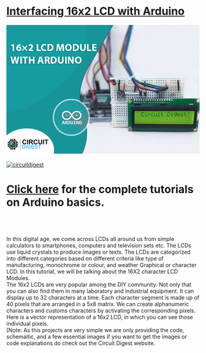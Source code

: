 # [Interfacing 16x2 LCD with Arduino](https://circuitdigest.com/tags/arduino)

<img src="https://github.com/Circuit-Digest/Basic-Arduino-Tutorials-for-Beginners-/blob/d72d720d083c663016516b760d49e7d76e152fe6/Interfacing%2016x2%20LCD%20with%20Arduino/Image/16x2-LCD_Title-image.jpg" width="" alt="alt_text" title="image_tooltip">
<br>

<br>
<a href="https://circuitdigest.com/tags/arduino"><img src="https://img.shields.io/static/v1?label=&labelColor=505050&message=Arduino Basic Tutorials Circuit Digest&color=%230076D6&style=social&logo=google-chrome&logoColor=%230076D6" alt="circuitdigest"/></a>
<br>

[<h1>Click here](https://circuitdigest.com/tags/arduino) for the complete tutorials on Arduino basics.</h1>


<br>
<br>
<br>
In this digital age, we come across LCDs all around us from simple calculators to smartphones, computers and television sets etc. The LCDs use liquid crystals to produce images or texts. The LCDs are categorized into different categories based on different criteria like type of manufacturing, monochrome or colour, and weather Graphical or character LCD. In this tutorial, we will be talking about the 16X2 character LCD Modules.
<br>
The 16x2 LCDs are very popular among the DIY community. Not only that you can also find them in many laboratory and industrial equipment. It can display up to 32 characters at a time. Each character segment is made up of 40 pixels that are arranged in a 5x8 matrix. We can create alphanumeric characters and customs characters by activating the corresponding pixels. Here is a vector representation of a 16x2 LCD, in which you can see those individual pixels.
<br>
[Note: As this projects are very simple we are only providing the code, schemaitic, and a few essential images if you want to get the images or code explanations do check out the Circuit Digest website.
<br>
<br>

